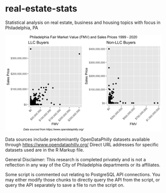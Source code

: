 # real-estate-stats
Statistical analysis on real estate, business and housing topics with focus in Philadelphia, PA

<img src="ggplot FMV sidebyside Sales Price - Non-LLC Buyers-1.png">

Data sources include predominantly OpenDataPhilly datasets available through https://www.opendataphilly.org/
Direct URL addresses for specific datasets used are in the R Markup file.

General Disclaimer: This research is completed privately and is not a reflection in any way of the City of Philadelphia departments or its affiliates.

Some script is commented out relating to PostgreSQL API connections. 
You may either modify those chunks to directly query the API from the script, or query the API separately to save a file to run the script on.
